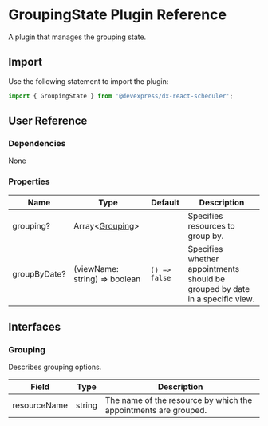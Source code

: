 # GroupingState Plugin Reference

A plugin that manages the grouping state.

## Import

Use the following statement to import the plugin:

```js
import { GroupingState } from '@devexpress/dx-react-scheduler';
```

## User Reference

### Dependencies

None

### Properties

Name | Type | Default | Description
-----|------|---------|------------
grouping? | Array&lt;[Grouping](#grouping)&gt; | | Specifies resources to group by.
groupByDate? | (viewName: string) => boolean | `() => false` | Specifies whether appointments should be grouped by date in a specific view.

## Interfaces

### Grouping

Describes grouping options.

Field | Type | Description
------|------|------------
resourceName | string | The name of the resource by which the appointments are grouped.
